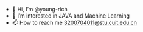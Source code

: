- 👋 Hi, I’m @young-rich
- 👀 I’m interested in JAVA and Machine Learning
- 📫 How to reach me 3200704011@stu.cuit.edu.cn

<!---
young-rich/young-rich is a ✨ special ✨ repository because its `README.md` (this file) appears on your GitHub profile.
You can click the Preview link to take a look at your changes.
--->
